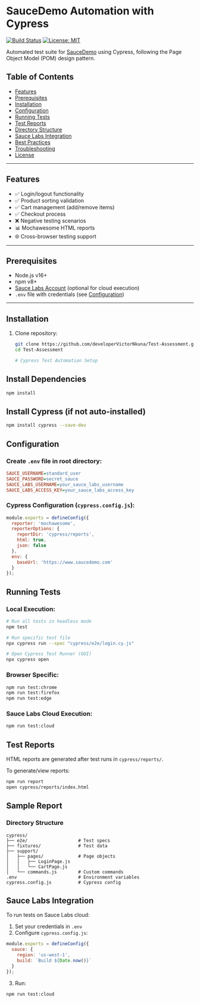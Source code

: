 # SauceDemo Automation with Cypress

[![Build Status](https://img.shields.io/github/actions/workflow/status/your-username/saucedemo-cypress/ci.yml)](https://github.com/your-username/saucedemo-cypress/actions)
[![License: MIT](https://img.shields.io/badge/License-MIT-yellow.svg)](https://opensource.org/licenses/MIT)

Automated test suite for [SauceDemo](https://www.saucedemo.com/) using Cypress, following the Page Object Model (POM) design pattern.

## Table of Contents

- [Features](#features)
- [Prerequisites](#prerequisites)
- [Installation](#installation)
- [Configuration](#configuration)
- [Running Tests](#running-tests)
- [Test Reports](#test-reports)
- [Directory Structure](#directory-structure)
- [Sauce Labs Integration](#sauce-labs-integration)
- [Best Practices](#best-practices)
- [Troubleshooting](#troubleshooting)
- [License](#license)

---

## Features
- ✅ Login/logout functionality
- ✅ Product sorting validation
- ✅ Cart management (add/remove items)
- ✅ Checkout process
- ❌ Negative testing scenarios
- 📊 Mochawesome HTML reports
- 🌐 Cross-browser testing support

---

## Prerequisites
- Node.js v16+ 
- npm v8+
- [Sauce Labs Account](https://saucelabs.com/sign-up) (optional for cloud execution)
- `.env` file with credentials (see [Configuration](#configuration))

---

## Installation

1. Clone repository:
   ```bash
   git clone https://github.com/developerVictorNkuna/Test-Assessment.git
   cd Test-Assessment

   # Cypress Test Automation Setup

## Install Dependencies

```bash
npm install
```

## Install Cypress (if not auto-installed)

```bash
npm install cypress --save-dev
```

## Configuration

### Create `.env` file in root directory:

```ini
SAUCE_USERNAME=standard_user
SAUCE_PASSWORD=secret_sauce
SAUCE_LABS_USERNAME=your_sauce_labs_username
SAUCE_LABS_ACCESS_KEY=your_sauce_labs_access_key
```

### Cypress Configuration (`cypress.config.js`):

```javascript
module.exports = defineConfig({
  reporter: 'mochawesome',
  reporterOptions: {
    reportDir: 'cypress/reports',
    html: true,
    json: false
  },
  env: {
    baseUrl: 'https://www.saucedemo.com'
  }
});
```

## Running Tests

### Local Execution:

```bash
# Run all tests in headless mode
npm test

# Run specific test file
npx cypress run --spec "cypress/e2e/login.cy.js"

# Open Cypress Test Runner (GUI)
npx cypress open
```

### Browser Specific:

```bash
npm run test:chrome
npm run test:firefox
npm run test:edge
```

### Sauce Labs Cloud Execution:

```bash
npm run test:cloud
```

## Test Reports

HTML reports are generated after test runs in `cypress/reports/`.

To generate/view reports:

```bash
npm run report
open cypress/reports/index.html
```

## Sample Report

### Directory Structure

```
cypress/
├── e2e/                   # Test specs
├── fixtures/              # Test data
├── support/
│   ├── pages/             # Page objects
│   │   ├── LoginPage.js
│   │   └── CartPage.js
│   └── commands.js        # Custom commands
.env                       # Environment variables
cypress.config.js          # Cypress config
```

## Sauce Labs Integration

To run tests on Sauce Labs cloud:

1. Set your credentials in `.env`
2. Configure `cypress.config.js`:

```javascript
module.exports = defineConfig({
  sauce: {
    region: 'us-west-1',
    build: `Build ${Date.now()}`
  }
});
```

3. Run:

```bash
npm run test:cloud
```

